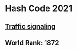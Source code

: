 # Hash Code 2021

## [**Traffic signaling**](https://storage.googleapis.com/coding-competitions.appspot.com/HC/2021/hashcode_2021_online_qualification_round.pdf)

## World Rank: 1872
